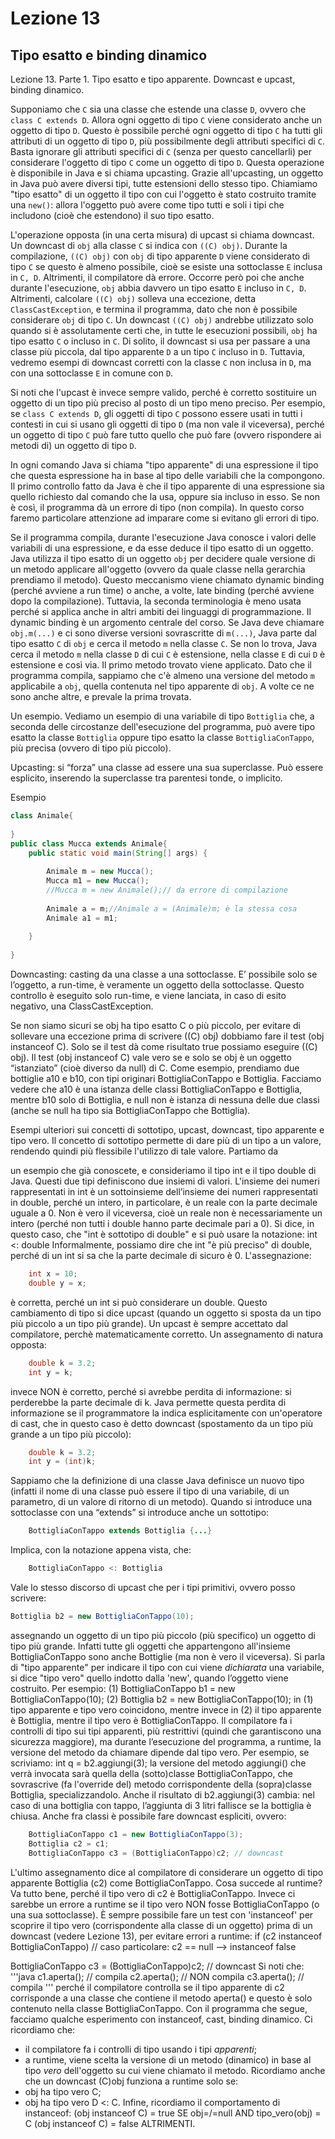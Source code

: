 # Lezione 13

## Tipo esatto e binding dinamico

Lezione 13. Parte 1. Tipo esatto e tipo apparente. Downcast e upcast, binding dinamico. 

Supponiamo che `C` sia una classe che estende una classe `D`, ovvero che `class C extends D`. Allora ogni oggetto di tipo `C` viene considerato anche un oggetto di tipo `D`. Questo è possibile perché ogni oggetto di tipo `C` ha tutti gli attributi di un oggetto di tipo `D`, più possibilmente degli attributi specifici di `C`. Basta ignorare gli attributi specifici di `C` (senza per questo cancellarli) per considerare l'oggetto di tipo `C` come un oggetto di tipo `D`. Questa operazione è disponibile in Java e si chiama upcasting. Grazie all'upcasting, un oggetto in Java può avere diversi tipi, tutte estensioni dello stesso tipo. Chiamiamo "tipo esatto" di un oggetto il tipo con cui l'oggetto è stato costruito tramite una `new()`: allora l'oggetto può avere come tipo tutti e soli i tipi che includono (cioè che estendono) il suo tipo esatto.

L'operazione opposta (in una certa misura) di upcast si chiama downcast. Un downcast di `obj` alla classe `C` si indica con `((C) obj)`. Durante la compilazione, `((C) obj)` con `obj` di tipo apparente `D` viene considerato di tipo `C` se questo è almeno possibile, cioè se esiste una sottoclasse `E` inclusa in `C, D`. Altrimenti, il compilatore dà errore. Occorre però poi che anche durante l'esecuzione, `obj` abbia davvero un tipo esatto `E` incluso in `C, D`. Altrimenti, calcolare `((C) obj)` solleva una eccezione, detta `ClassCastException`, e termina il programma, dato che non è possibile considerare `obj` di tipo `C`. Un downcast `((C) obj)` andrebbe utilizzato solo quando si è assolutamente certi che, in tutte le esecuzioni possibili, `obj` ha tipo esatto `C` o incluso in `C`. Di solito, il downcast si usa per passare a una classe più piccola, dal tipo apparente `D` a un tipo `C` incluso in `D`. Tuttavia, vedremo esempi di downcast corretti con la classe `C` non inclusa in `D`, ma con una sottoclasse `E` in comune con `D`.

Si noti che l'upcast è invece sempre valido, perché è corretto sostituire un oggetto di un tipo più preciso al posto di un tipo meno preciso. Per esempio, se `class C extends D`, gli oggetti di tipo `C` possono essere usati in tutti i contesti in cui si usano gli oggetti di tipo `D` (ma non vale il viceversa), perché un oggetto di tipo `C` può fare tutto quello che può fare (ovvero rispondere ai metodi di) un oggetto di tipo `D`.

In ogni comando Java si chiama "tipo apparente" di una espressione il tipo che questa espressione ha in base al tipo delle variabili che la compongono. Il primo controllo fatto da Java è che il tipo apparente di una espressione sia quello richiesto dal comando che la usa, oppure sia incluso in esso. Se non è così, il programma dà un errore di tipo (non compila). In questo corso faremo particolare attenzione ad imparare come si evitano gli errori di tipo.

Se il programma compila, durante l'esecuzione Java conosce i valori delle variabili di una espressione, e da esse deduce il tipo esatto di un oggetto. Java utilizza il tipo esatto di un oggetto `obj` per decidere quale versione di un metodo applicare all'oggetto (ovvero da quale classe nella gerarchia prendiamo il metodo). Questo meccanismo viene chiamato dynamic binding (perché avviene a run time) o anche, a volte, late binding (perché avviene dopo la compilazione). Tuttavia, la seconda terminologia è meno usata perché si applica anche in altri ambiti dei linguaggi di programmazione. Il dynamic binding è un argomento centrale del corso. Se Java deve chiamare `obj.m(...)` e ci sono diverse versioni sovrascritte di `m(...)`, Java parte dal tipo esatto `C` di `obj` e cerca il metodo `m` nella classe `C`. Se non lo trova, Java cerca il metodo `m` nella classe `D` di cui `C` è estensione, nella classe `E` di cui `D` è estensione e così via. Il primo metodo trovato viene applicato. Dato che il programma compila, sappiamo che c'è almeno una versione del metodo `m` applicabile a `obj`, quella contenuta nel tipo apparente di `obj`. A volte ce ne sono anche altre, e prevale la prima trovata.

Un esempio. Vediamo un esempio di una variabile di tipo `Bottiglia` che, a seconda delle circostanze dell'esecuzione del programma, può avere tipo esatto la classe `Bottiglia` oppure tipo esatto la classe `BottigliaConTappo`, più precisa (ovvero di tipo più piccolo).


Upcasting: si “forza” una classe ad essere una sua superclasse. Può essere esplicito, inserendo la superclasse tra parentesi tonde, o implicito.

Esempio

```java
class Animale{
    
}
public class Mucca extends Animale{
    public static void main(String[] args) {
        
        Animale m = new Mucca();
        Mucca m1 = new Mucca();
        //Mucca m = new Animale();// da errore di compilazione
        
        Animale a = m;//Animale a = (Animale)m; è la stessa cosa
        Animale a1 = m1;
        
    }
    
}

```
Downcasting: casting da una classe a una sottoclasse. E’ possibile solo se l’oggetto, a run-time, è veramente un oggetto della sottoclasse. Questo controllo è eseguito solo run-time, e viene lanciata, in caso di esito negativo, una ClassCastException.


Se non siamo sicuri se obj ha tipo esatto C o più piccolo, per evitare di sollevare una eccezione prima di scrivere ((C) obj) dobbiamo fare il test (obj instanceof C). Solo se il test dà come risultato true possiamo eseguire ((C) obj). Il test (obj instanceof C) vale vero se e solo se obj è un oggetto “istanziato” (cioè diverso da null) di C. Come esempio, prendiamo due bottiglie a10 e b10, con tipi originari BottigliaConTappo e Bottiglia. Facciamo vedere che a10 è una istanza delle classi BottigliaConTappo e Bottiglia, mentre b10 solo di Bottiglia, e null non è istanza di nessuna delle due classi (anche se null ha tipo sia BottigliaConTappo che Bottiglia).

Esempi ulteriori sui concetti di sottotipo, upcast, downcast,
tipo apparente e tipo vero.
Il concetto di sottotipo permette di dare più di un tipo a un valore, rendendo quindi più flessibile l'utilizzo di tale valore. Partiamo da

un esempio che già conoscete, e consideriamo il tipo int e il tipo double di Java. Questi due tipi definiscono due insiemi di valori. L'insieme dei numeri rappresentati in int è un sottoinsieme dell’insieme dei numeri rappresentati in double, perché un intero, in particolare, è un reale con la parte decimale uguale a 0. Non è vero il viceversa, cioè un reale non è necessariamente un intero (perché non tutti i double hanno parte decimale pari a 0).
Si dice, in questo caso, che "int è sottotipo di double" e si può usare la notazione:
int <: double
Informalmente, possiamo dire che int "è più preciso" di double, perché
di un int si sa che la parte decimale di sicuro è 0.
L'assegnazione:

```java
    int x = 10;
    double y = x;
```
è corretta, perché un int si può considerare un double. Questo cambiamento di tipo si dice upcast (quando un oggetto si sposta da un tipo più piccolo a un tipo più grande). Un upcast è sempre accettato dal compilatore, perchè matematicamente corretto.
Un assegnamento di natura opposta:
```java
    double k = 3.2;
    int y = k;
```
invece NON è corretto, perché si avrebbe perdita di informazione: si perderebbe la parte decimale di k. Java permette questa perdita di informazione se il programmatore la indica esplicitamente con un'operatore di cast, che in questo caso è detto downcast (spostamento da un tipo più grande a un tipo più piccolo):
```java
    double k = 3.2;
    int y = (int)k;
```
Sappiamo che la definizione di una classe Java definisce un nuovo tipo (infatti il nome di una classe può essere il tipo di una variabile, di un parametro, di un valore di ritorno di un metodo). Quando si introduce una sottoclasse con una “extends” si introduce anche un sottotipo:
```java
    BottigliaConTappo extends Bottiglia {...}
```
Implica, con la notazione appena vista, che:
```java
    BottigliaConTappo <: Bottiglia
```


Vale lo stesso discorso di upcast che per i tipi primitivi, ovvero posso scrivere:
```java
Bottiglia b2 = new BottigliaConTappo(10);
```
assegnando un oggetto di un tipo più piccolo (più specifico) un oggetto di tipo più grande. Infatti tutte gli oggetti che appartengono all'insieme BottigliaConTappo sono anche Bottiglie (ma non è vero il viceversa).
Si parla di "tipo apparente" per indicare il tipo con cui viene *dichiarata* una variabile, si dice "tipo vero" quello indotto dalla 'new', quando l’oggetto viene costruito. Per esempio:
    (1) BottigliaConTappo b1 = new BottigliaConTappo(10);
(2) Bottiglia b2 = new BottigliaConTappo(10);
in (1) tipo apparente e tipo vero coincidono, mentre invece in (2) il tipo apparente è Bottiglia, mentre il tipo vero è BottigliaConTappo.
Il compilatore fa i controlli di tipo sui tipi apparenti, più restrittivi (quindi che garantiscono una sicurezza maggiore), ma durante l’esecuzione del programma, a runtime, la versione del metodo da chiamare dipende dal tipo vero. Per esempio, se scriviamo:
int q = b2.aggiungi(3);
la versione del metodo aggiungi() che verrà invocata sarà quella della (sotto)classe BottigliaConTappo, che sovrascrive (fa l'override del) metodo corrispondente della (sopra)classe Bottiglia, specializzandolo. Anche il risultato di b2.aggiungi(3) cambia: nel caso di una bottiglia con tappo, l’aggiunta di 3 litri fallisce se la bottiglia è chiusa.
Anche fra classi è possibile fare downcast espliciti, ovvero:
```java
    BottigliaConTappo c1 = new BottigliaConTappo(3);
    Bottiglia c2 = c1;
    BottigliaConTappo c3 = (BottigliaConTappo)c2; // downcast
```
L'ultimo assegnamento dice al compilatore di considerare un oggetto di tipo apparente Bottiglia (c2) come BottigliaConTappo. Cosa succede al runtime? Va tutto bene, perché il tipo vero di c2 è BottigliaConTappo. Invece ci sarebbe un errore a runtime se il tipo vero NON fosse BottigliaConTappo (o una sua sottoclasse).
È sempre possibile fare un test con 'instanceof' per scoprire il tipo vero (corrispondente alla classe di un oggetto) prima di un downcast (vedere Lezione 13), per evitare errori a runtime:
   if (c2 instanceof BottigliaConTappo)
     // caso particolare: c2 == null --> instanceof false


BottigliaConTappo c3 = (BottigliaConTappo)c2; // downcast
Si noti che:
'''java
   c1.aperta(); // compila
   c2.aperta(); // NON compila
   c3.aperta(); // compila
'''
perché il compilatore controlla se il tipo apparente di c2 corrisponde a una classe che contiene il metodo aperta() e questo è solo contenuto nella classe BottigliaConTappo.
Con il programma che segue, facciamo qualche esperimento con instanceof, cast, binding dinamico.
Ci ricordiamo che:
- il compilatore fa i controlli di tipo usando i tipi *apparenti*;
- a runtime, viene scelta la versione di un metodo (dinamico) in base al tipo *vero* dell'oggetto su cui viene chiamato il metodo.
Ricordiamo anche che un downcast (C)obj funziona a runtime solo se:
- obj ha tipo vero C;
- obj ha tipo vero D <: C.
Infine, ricordiamo il comportamento di instanceof: (obj instanceof C) = true
  SE obj=/=null AND tipo_vero(obj) = C
(obj instanceof C) = false
  ALTRIMENTI.